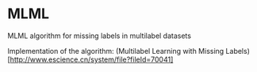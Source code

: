 # MLML
MLML algorithm for missing labels in multilabel datasets

Implementation of the algorithm:
(Multilabel Learning with Missing Labels)[http://www.escience.cn/system/file?fileId=70041]